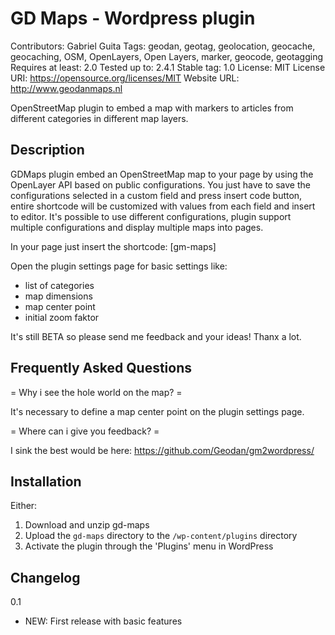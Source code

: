 GD Maps - Wordpress plugin
==============
Contributors: Gabriel Guita
Tags: geodan, geotag, geolocation, geocache, geocaching, OSM, OpenLayers, Open Layers, marker, geocode, geotagging
Requires at least: 2.0
Tested up to: 2.4.1
Stable tag: 1.0 
License: MIT
License URI: https://opensource.org/licenses/MIT
Website URL: http://www.geodanmaps.nl

OpenStreetMap plugin to embed a map with markers to articles from different categories in different map layers. 


Description
-------------

GDMaps plugin embed an OpenStreetMap map to your page by using the OpenLayer API based on public configurations. 
You just have to save the configurations selected in a custom field and press insert code button, entire shortcode will be customized with values from each field and insert to editor. It's possible to use different configurations, plugin support multiple configurations and display multiple maps into pages.

In your page just insert the shortcode: [gm-maps] 

Open the plugin settings page for basic settings like:

- list of categories
- map dimensions
- map center point
- initial zoom faktor


It's still BETA so please send me feedback and your ideas! Thanx a lot.

Frequently Asked Questions
-------------

= Why i see the hole world on the map? =

It's necessary to define a map center point on the plugin settings page.

= Where can i give you feedback? =

I sink the best would be here: https://github.com/Geodan/gm2wordpress/

Installation 
-------------

Either:

1. Download and unzip gd-maps
1. Upload the `gd-maps` directory to the `/wp-content/plugins` directory
1. Activate the plugin through the 'Plugins' menu in WordPress

Changelog 
-------------

0.1
* NEW: First release with basic features
